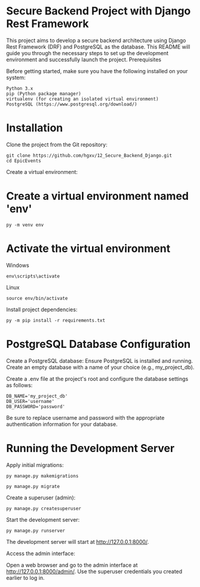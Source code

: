 # Secure Backend Project with Django Rest Framework

This project aims to develop a secure backend architecture using Django Rest Framework (DRF) and PostgreSQL as the database. This README will guide you through the necessary steps to set up the development environment and successfully launch the project.
Prerequisites

Before getting started, make sure you have the following installed on your system:

    Python 3.x
    pip (Python package manager)
    virtualenv (for creating an isolated virtual environment)
    PostgreSQL (https://www.postgresql.org/download/)

# Installation

Clone the project from the Git repository:


    git clone https://github.com/hgxv/12_Secure_Backend_Django.git
    cd EpicEvents

Create a virtual environment:

# Create a virtual environment named 'env'
    py -m venv env

# Activate the virtual environment
Windows

    env\scripts\activate

Linux

    source env/bin/activate

Install project dependencies:

    py -m pip install -r requirements.txt

# PostgreSQL Database Configuration

Create a PostgreSQL database:
    Ensure PostgreSQL is installed and running.
    Create an empty database with a name of your choice (e.g., my_project_db).


Create a .env file at the project's root and configure the database settings as follows:


    DB_NAME='my_project_db'
    DB_USER='username'
    DB_PASSWORD='password'

Be sure to replace username and password with the appropriate authentication information for your database.

# Running the Development Server

Apply initial migrations:

    py manage.py makemigrations
    
    py manage.py migrate

Create a superuser (admin):

    py manage.py createsuperuser

Start the development server:

    py manage.py runserver

The development server will start at http://127.0.0.1:8000/.

Access the admin interface:

Open a web browser and go to the admin interface at http://127.0.0.1:8000/admin/. Use the superuser credentials you created earlier to log in.

